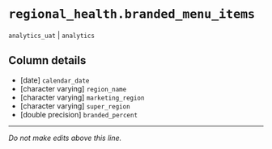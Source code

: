 # `regional_health.branded_menu_items`
`analytics_uat` | `analytics`

## Column details
* [date]      `calendar_date`
* [character varying] `region_name`
* [character varying] `marketing_region`
* [character varying] `super_region`
* [double precision] `branded_percent`

-------------------------------------------------------------------------------
*Do not make edits above this line.*
